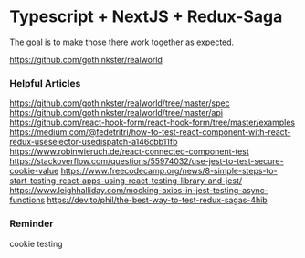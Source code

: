 # Typescript + NextJS + Redux-Saga

The goal is to make those there work together as expected.

https://github.com/gothinkster/realworld

### Helpful Articles

https://github.com/gothinkster/realworld/tree/master/spec
https://github.com/gothinkster/realworld/tree/master/api
https://github.com/react-hook-form/react-hook-form/tree/master/examples
https://medium.com/@fedetritri/how-to-test-react-component-with-react-redux-useselector-usedispatch-a146cbb11fb
https://www.robinwieruch.de/react-connected-component-test
https://stackoverflow.com/questions/55974032/use-jest-to-test-secure-cookie-value
https://www.freecodecamp.org/news/8-simple-steps-to-start-testing-react-apps-using-react-testing-library-and-jest/
https://www.leighhalliday.com/mocking-axios-in-jest-testing-async-functions
https://dev.to/phil/the-best-way-to-test-redux-sagas-4hib

### Reminder

cookie testing

